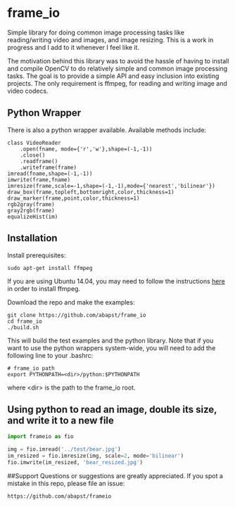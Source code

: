 # frame_io

Simple library for doing common image processing tasks like reading/writing video and images, and image resizing. This is a work in progress and I add to it whenever I feel like it.

The motivation behind this library was to avoid the hassle of having to install and compile OpenCV to do relatively simple and common image processing tasks. The goal is to provide a simple API and easy inclusion into existing projects. The only requirement is ffmpeg, for reading and writing image and video codecs.

## Python Wrapper

There is also a python wrapper available. Available methods include:
```
class VideoReader
    .open(fname, mode={'r','w'},shape=(-1,-1))
    .close()
    .readframe()
    .writeframe(frame)
imread(fname,shape=(-1,-1))
imwrite(frame,fname)
imresize(frame,scale=-1,shape=(-1,-1),mode={'nearest','bilinear'})
draw_box(frame,topleft,bottomright,color,thickness=1)
draw_marker(frame,point,color,thickness=1)
rgb2gray(frame)
gray2rgb(frame)
equalizeHist(im)
```

## Installation
Install prerequisites:
```
sudo apt-get install ffmpeg
```

If you are using Ubuntu 14.04, you may need to follow the instructions <a href="https://www.faqforge.com/linux/how-to-install-ffmpeg-on-ubuntu-14-04/">here</a> in order to install ffmpeg.

Download the repo and make the examples:
```
git clone https://github.com/abapst/frame_io
cd frame_io
./build.sh
```

This will build the test examples and the python library. Note that if you want to use the python wrappers system-wide, you will need to add the following line to your .bashrc:

```
# frame_io path
export PYTHONPATH=<dir>/python:$PYTHONPATH
```
where \<dir> is the path to the frame_io root.

## Using python to read an image, double its size, and write it to a new file

```python
import frameio as fio

img = fio.imread('../test/bear.jpg')
im_resized = fio.imresize(img, scale=2, mode='bilinear')
fio.imwrite(im_resized, 'bear_resized.jpg')
```

##Support
Questions or suggestions are greatly appreciated. If you spot a mistake in this repo, please file an issue:

```
https://github.com/abapst/frameio
```
